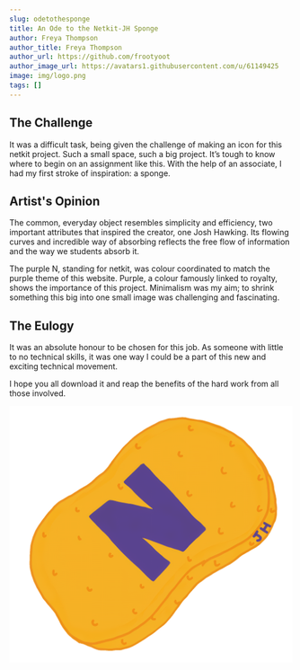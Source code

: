 ```yaml
---
slug: odetothesponge
title: An Ode to the Netkit-JH Sponge
author: Freya Thompson
author_title: Freya Thompson
author_url: https://github.com/frootyoot
author_image_url: https://avatars1.githubusercontent.com/u/61149425
image: img/logo.png
tags: []
---
```


## The Challenge

It was a difficult task, being given the challenge of making an icon for this netkit project. Such a small space, such a big project. It’s tough to know where to begin on an assignment like this. With the help of an associate, I had my first stroke of inspiration: a sponge.

## Artist's Opinion

The common, everyday object resembles simplicity and efficiency, two important attributes that inspired the creator, one Josh Hawking. Its flowing curves and incredible way of absorbing reflects the free flow of information and the way we students absorb it.

The purple N, standing for netkit, was colour coordinated to match the purple theme of this website. Purple, a colour famously linked to royalty, shows the importance of this project. Minimalism was my aim; to shrink something this big into one small image was challenging and fascinating. 

## The Eulogy

It was an absolute honour to be chosen for this job. As someone with little to no technical skills, it was one way I could be a part of this new and exciting technical movement. 

I hope you all download it and reap the benefits of the hard work from all those involved.

![The Sponge](/img/logo.png)


